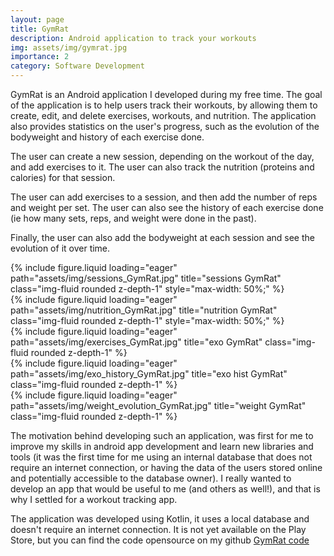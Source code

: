 ```yaml
---
layout: page
title: GymRat
description: Android application to track your workouts
img: assets/img/gymrat.jpg
importance: 2
category: Software Development
---
```


GymRat is an Android application I developed during my free time. The goal of the application is to help users track their workouts, by allowing them to create, edit, and delete exercises, workouts, and nutrition. The application also provides statistics on the user's progress, such as the evolution of the bodyweight and history of each exercise done.

The user can create a new session, depending on the workout of the day, and add exercises to it. The user can also track the nutrition (proteins and calories) for that session.

The user can add exercises to a session, and then add the number of reps and weight per set. The user can also see the history of each exercise done (ie how many sets, reps, and weight were done in the past).

Finally, the user can also add the bodyweight at each session and see the evolution of it over time.

<div class="row">
    <div class="col-sm mt-2 mt-md-0">
        {% include figure.liquid loading="eager" path="assets/img/sessions_GymRat.jpg" title="sessions GymRat" class="img-fluid rounded z-depth-1" style="max-width: 50%;" %}
    </div>
    <div class="col-sm mt-2 mt-md-0">
        {% include figure.liquid loading="eager" path="assets/img/nutrition_GymRat.jpg" title="nutrition GymRat" class="img-fluid rounded z-depth-1" style="max-width: 50%;" %}
    </div>
    <div class="col-sm mt-2 mt-md-0">
        {% include figure.liquid loading="eager" path="assets/img/exercises_GymRat.jpg" title="exo GymRat" class="img-fluid rounded z-depth-1" %}
    </div>
    <div class="col-sm mt-2 mt-md-0">
        {% include figure.liquid loading="eager" path="assets/img/exo_history_GymRat.jpg" title="exo hist GymRat" class="img-fluid rounded z-depth-1" %}
    </div>
    <div class="col-sm mt-2 mt-md-0">
        {% include figure.liquid loading="eager" path="assets/img/weight_evolution_GymRat.jpg" title="weight GymRat" class="img-fluid rounded z-depth-1" %}
    </div>
</div>

The motivation behind developing such an application, was first for me to improve my skills in android app development and learn new libraries and tools (it was the first time for me using an internal database that does not require an internet connection, or having the data of the users stored online and potentially accessible to the database owner). I really wanted to develop an app that would be useful to me (and others as well!), and that is why I settled for a workout tracking app.

The application was developed using Kotlin, it uses a local database and doesn't require an internet connection. It is not yet available on the Play Store, but you can find the code opensource on my github <a href="https://github.com/JoeNajm/GymRat">GymRat code</a>